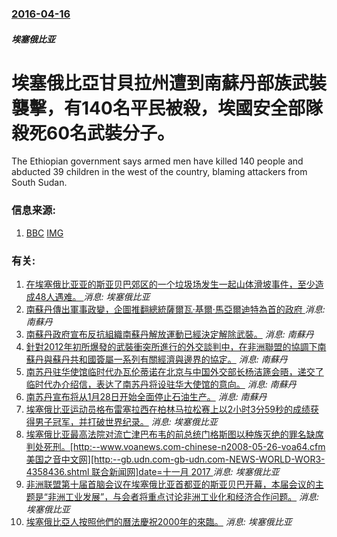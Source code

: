 ### [2016-04-16](/news/2016/04/16/index.md)

##### 埃塞俄比亚
# 埃塞俄比亞甘貝拉州遭到南蘇丹部族武裝襲擊，有140名平民被殺，埃國安全部隊殺死60名武裝分子。 

The Ethiopian government says armed men have killed 140 people and abducted 39 children in the west of the country, blaming attackers from South Sudan.


### 信息来源:

1. [BBC](http://www.bbc.co.uk/news/world-africa-36064710) [IMG](https://ichef.bbci.co.uk/news/1024/branded_news/C82F/production/_89274215_ethiopiagambella4641604.png)

### 有关:

1. [在埃塞俄比亚亚的斯亚贝巴郊区的一个垃圾场发生一起山体滑坡事件，至少造成48人遇难。 ](/zh/news/2017/03/12/在埃塞俄比亚亚的斯亚贝巴郊区的一个垃圾场发生一起山体滑坡事件-至少造成48人遇难.md) _消息: 埃塞俄比亚_
2. [ 南蘇丹傳出軍事政變，企圖推翻總統薩爾瓦·基爾·馬亞爾迪特為首的政府 ](/zh/news/2013/12/16/南蘇丹傳出軍事政變-企圖推翻總統薩爾瓦-基爾-馬亞爾迪特為首的政府.md) _消息: 南蘇丹_
3. [ 南蘇丹政府宣布反抗組織南蘇丹解放運動已經決定解除武裝。](/zh/news/2013/04/26/南蘇丹政府宣布反抗組織南蘇丹解放運動已經決定解除武裝.md) _消息: 南蘇丹_
4. [ 針對2012年初所爆發的武裝衝突所進行的外交談判中，在非洲聯盟的協調下南蘇丹與蘇丹共和國簽屬一系列有關經濟與邊界的協定。](/zh/news/2012/09/27/針對2012年初所爆發的武裝衝突所進行的外交談判中-在非洲聯盟的協調下南蘇丹與蘇丹共和國簽屬一系列有關經濟與邊界的協定.md) _消息: 南蘇丹_
5. [ 南苏丹驻华使馆临时代办瓦伦蒂诺在北京与中国外交部长杨洁篪会晤，递交了临时代办介绍信，表达了南苏丹将设驻华大使馆的意向。](/zh/news/2012/04/18/南苏丹驻华使馆临时代办瓦伦蒂诺在北京与中国外交部长杨洁篪会晤-递交了临时代办介绍信-表达了南苏丹将设驻华大使馆的意向.md) _消息: 南蘇丹_
6. [ 南苏丹宣布将从1月28日开始全面停止石油生产。](/zh/news/2012/01/27/南苏丹宣布将从1月28日开始全面停止石油生产.md) _消息: 南蘇丹_
7. [埃塞俄比亚运动员格布雷塞拉西在柏林马拉松赛上以2小时3分59秒的成绩获得男子冠军，并打破世界纪录。](/zh/news/2008/09/28/埃塞俄比亚运动员格布雷塞拉西在柏林马拉松赛上以2小时3分59秒的成绩获得男子冠军-并打破世界纪录.md) _消息: 埃塞俄比亚_
8. [埃塞俄比亚最高法院对流亡津巴布韦的前总统门格斯图以种族灭绝的罪名缺席判处死刑。[http:--www.voanews.com-chinese-n2008-05-26-voa64.cfm 美国之音中文网][http:--gb.udn.com-gb-udn.com-NEWS-WORLD-WOR3-4358436.shtml 联合新闻网]date=十一月 2017 ](/zh/news/2008/05/26/埃塞俄比亚最高法院对流亡津巴布韦的前总统门格斯图以种族灭绝的罪名缺席判处死刑-http-wwwvoanewsc.md) _消息: 埃塞俄比亚_
9. [非洲联盟第十届首脑会议在埃塞俄比亚首都亚的斯亚贝巴开幕，本届会议的主题是“非洲工业发展”，与会者将重点讨论非洲工业化和经济合作问题。](/zh/news/2008/01/31/非洲联盟第十届首脑会议在埃塞俄比亚首都亚的斯亚贝巴开幕-本届会议的主题是-非洲工业发展-与会者将重点讨论非洲工业化和经.md) _消息: 埃塞俄比亚_
10. [埃塞俄比亞人按照他們的曆法慶祝2000年的來臨。](/zh/news/2007/09/11/埃塞俄比亞人按照他們的曆法慶祝2000年的來臨.md) _消息: 埃塞俄比亚_
